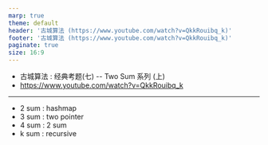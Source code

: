 ```yaml
---
marp: true
theme: default
header: '古城算法 (https://www.youtube.com/watch?v=QkkRouibq_k)'
footer: '古城算法 (https://www.youtube.com/watch?v=QkkRouibq_k)'
paginate: true
size: 16:9
---
```


- 古城算法 : 经典考题(七) -- Two Sum 系列 (上)
- https://www.youtube.com/watch?v=QkkRouibq_k

---
- 2 sum : hashmap
- 3 sum : two pointer
- 4 sum : 2 sum 
- k sum : recursive
